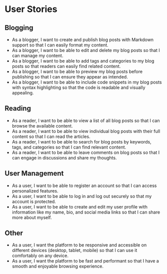 # User Stories

## Blogging

* As a blogger, I want to create and publish blog posts with Markdown support so that I can easily format my content.
* As a blogger, I want to be able to edit and delete my blog posts so that I can manage my content.
* As a blogger, I want to be able to add tags and categories to my blog posts so that readers can easily find related content.
* As a blogger, I want to be able to preview my blog posts before publishing so that I can ensure they appear as intended.
* As a blogger, I want to be able to include code snippets in my blog posts with syntax highlighting so that the code is readable and visually appealing.

## Reading

* As a reader, I want to be able to view a list of all blog posts so that I can browse the available content.
* As a reader, I want to be able to view individual blog posts with their full content so that I can read the articles.
* As a reader, I want to be able to search for blog posts by keywords, tags, and categories so that I can find relevant content.
* As a reader, I want to be able to leave comments on blog posts so that I can engage in discussions and share my thoughts.

## User Management

* As a user, I want to be able to register an account so that I can access personalized features.
* As a user, I want to be able to log in and log out securely so that my account is protected.
* As a user, I want to be able to create and edit my user profile with information like my name, bio, and social media links so that I can share more about myself.

## Other

* As a user, I want the platform to be responsive and accessible on different devices (desktop, tablet, mobile) so that I can use it comfortably on any device.
* As a user, I want the platform to be fast and performant so that I have a smooth and enjoyable browsing experience.